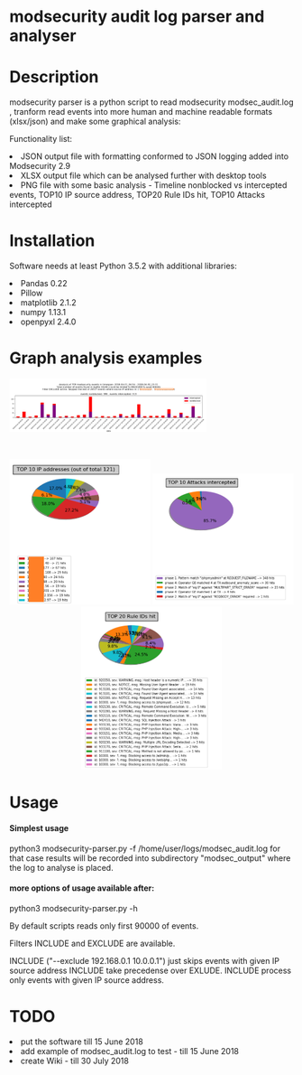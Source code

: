 # modsecurity audit log parser and analyser

# Description
modsecurity parser is a python script to read modsecurity modsec_audit.log , tranform read events into more human and machine readable formats (xlsx/json) and make some graphical analysis:
<p>
Functionality list:
  <li>JSON output file with formatting conformed to JSON logging added into Modsecurity 2.9</li>
  <li>XLSX output file which can be analysed further with desktop tools</li>
  <li>PNG file with some basic analysis - Timeline nonblocked vs intercepted events, TOP10 IP source address, TOP20 Rule IDs hit, TOP10 Attacks intercepted</li>

# Installation
  Software needs at least Python 3.5.2 with additional libraries:
  <li>Pandas 0.22</li>
  <li>Pillow</li>
  <li>matplotlib 2.1.2 </li>
  <li>numpy 1.13.1</li>
  <li>openpyxl 2.4.0</li>

# Graph analysis examples
<p align="left">
   <img src="/images/timeline.png" width="350" />
</p>
<br>
<p align="center">

   <img src="/images/top10ipaddresses.png" width="250" />
   <img src="/images/top10intercepted.png" width="250" />
   <img src="/images/top20ruleID.png" width="250" />
  <br>
</p>
  
   


  
# Usage
<h4>Simplest usage</h4>
python3 modsecurity-parser.py -f /home/user/logs/modsec_audit.log
for that case results will be recorded into subdirectory "modsec_output" where the log to analyse is placed.

<h4>more options of usage available after:</h4>
python3 modsecurity-parser.py -h
<p>
By default scripts reads only first 90000 of events.

Filters INCLUDE and EXCLUDE are available.
<p>
INCLUDE ("--exclude 192.168.0.1 10.0.0.1") just skips events with given IP source address
INCLUDE take precedense over EXLUDE. INCLUDE process only events with given IP source address.


# TODO
<li>put the software till 15 June 2018</li>
<li>add example of modsec_audit.log to test - till 15 June 2018 </li>
<li>create Wiki - till 30 July 2018 </li>
